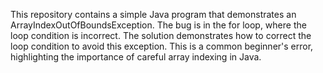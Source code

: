This repository contains a simple Java program that demonstrates an ArrayIndexOutOfBoundsException. The bug is in the for loop, where the loop condition is incorrect.  The solution demonstrates how to correct the loop condition to avoid this exception.  This is a common beginner's error, highlighting the importance of careful array indexing in Java.